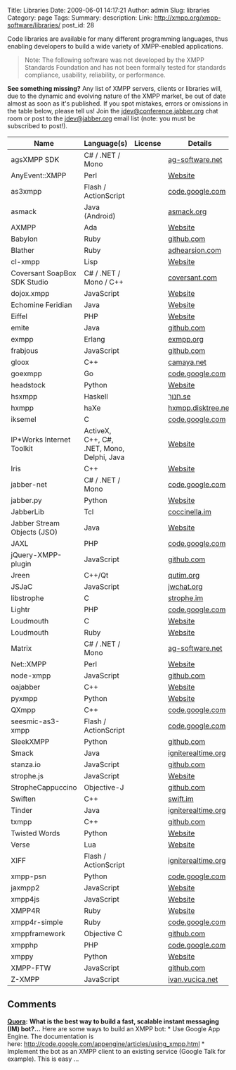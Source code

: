 Title: Libraries
Date: 2009-06-01 14:17:21
Author: admin
Slug: libraries
Category: page
Tags: 
Summary: description:
Link: http://xmpp.org/xmpp-software/libraries/
post_id: 28


Code libraries are available for many different programming languages, thus enabling developers to build a wide variety of XMPP-enabled applications.

> Note: The following software was not developed by the XMPP Standards Foundation and has not been formally tested for standards compliance, usability, reliability, or performance.

**See something missing?** Any list of XMPP servers, clients or libraries will, due to the dynamic and evolving nature of the XMPP market, be out of date almost as soon as it's published. If you spot mistakes, errors or omissions in the table below, please tell us! Join the [jdev@conference.jabber.org](xmpp:jdev@conference.jabber.org?join) chat room or post to the [jdev@jabber.org](http://mail.jabber.org/mailman/listinfo/jdev) email list (note: you must be subscribed to post!).

<table>
<thead>
    <tr class="row-1 odd">
        <th class="column-1">Name</th><th class="column-2">Language(s)</th><th class="column-3">License</th><th class="column-4">Details</th>
    </tr>
</thead>
<tbody>
	<tr class="row-2 even">
		<td class="column-1">agsXMPP SDK</td><td class="column-2">C# / .NET / Mono</td><td class="column-3"></td><td class="column-4"><a href="http://www.ag-software.net/agsxmpp-sdk/" target="blank">ag-software.net</a></td>
	</tr>
	<tr class="row-3 odd">
		<td class="column-1">AnyEvent::XMPP</td><td class="column-2">Perl</td><td class="column-3"></td><td class="column-4"><a href="http://www.ta-sa.org/projects/net_xmpp2.html" target="blank">Website</a></td>
	</tr>
	<tr class="row-4 even">
		<td class="column-1">as3xmpp</td><td class="column-2">Flash / ActionScript</td><td class="column-3"></td><td class="column-4"><a href="http://code.google.com/p/seesmic-as3-xmpp/" target="blank">code.google.com</a></td>
	</tr>
	<tr class="row-5 odd">
		<td class="column-1">asmack</td><td class="column-2">Java (Android)</td><td class="column-3"></td><td class="column-4"><a href="http://asmack.org">asmack.org</a></td>
	</tr>
	<tr class="row-6 even">
		<td class="column-1">AXMPP</td><td class="column-2">Ada</td><td class="column-3"></td><td class="column-4"><a href="http://forge.ada-ru.org/axmpp" target="blank">Website</a></td>
	</tr>
	<tr class="row-7 odd">
		<td class="column-1">Babylon</td><td class="column-2">Ruby</td><td class="column-3"></td><td class="column-4"><a href="https://github.com/bryanwoods/babylon" target="blank">github.com</a></td>
	</tr>
	<tr class="row-8 even">
		<td class="column-1">Blather</td><td class="column-2">Ruby</td><td class="column-3"></td><td class="column-4"><a href="http://adhearsion.com/blather" target="blank">adhearsion.com</a></td>
	</tr>
	<tr class="row-9 odd">
		<td class="column-1">cl-xmpp</td><td class="column-2">Lisp</td><td class="column-3"></td><td class="column-4"><a href="http://common-lisp.net/project/cl-xmpp/" target="blank">Website</a></td>
	</tr>
	<tr class="row-10 even">
		<td class="column-1">Coversant SoapBox SDK Studio</td><td class="column-2">C# / .NET / Mono / C++</td><td class="column-3"></td><td class="column-4"><a href="http://www.coversant.com/products/sbss/" target="blank">coversant.com</a></td>
	</tr>
	<tr class="row-11 odd">
		<td class="column-1">dojox.xmpp</td><td class="column-2">JavaScript</td><td class="column-3"></td><td class="column-4"><a href="http://api.dojotoolkit.org/jsdoc/1.3/dojox.xmpp" target="blank">Website</a></td>
	</tr>
	<tr class="row-12 even">
		<td class="column-1">Echomine Feridian</td><td class="column-2">Java</td><td class="column-3"></td><td class="column-4"><a href="http://freecode.com/projects/feridian" target="blank">Website</a></td>
	</tr>
	<tr class="row-13 odd">
		<td class="column-1">Eiffel</td><td class="column-2">PHP</td><td class="column-3"></td><td class="column-4"><a href="https://github.com/jocelyn/bricabrac/wiki/Eiffel-XMPP" target="blank">Website</a></td>
	</tr>
	<tr class="row-14 even">
		<td class="column-1">emite</td><td class="column-2">Java</td><td class="column-3"></td><td class="column-4"><a href="https://github.com/EmiteGWT" target="blank">github.com</a></td>
	</tr>
	<tr class="row-15 odd">
		<td class="column-1">exmpp</td><td class="column-2">Erlang</td><td class="column-3"></td><td class="column-4"><a href="http://exmpp.org/" target="blank">exmpp.org</a></td>
	</tr>
	<tr class="row-16 even">
		<td class="column-1">frabjous</td><td class="column-2">JavaScript</td><td class="column-3"></td><td class="column-4"><a href="https://github.com/theozaurus/frabjous">github.com</a></td>
	</tr>
	<tr class="row-17 odd">
		<td class="column-1">gloox</td><td class="column-2">C++</td><td class="column-3"></td><td class="column-4"><a href="http://camaya.net/gloox" target="blank">camaya.net</a></td>
	</tr>
	<tr class="row-18 even">
		<td class="column-1">goexmpp</td><td class="column-2">Go</td><td class="column-3"></td><td class="column-4"><a href='http://code.google.com/p/goexmpp/'>code.google.com</a></td>
	</tr>
	<tr class="row-19 odd">
		<td class="column-1">headstock</td><td class="column-2">Python</td><td class="column-3"></td><td class="column-4"><a href="https://github.com/Lawouach/headstock" target="blank">Website</a></td>
	</tr>
	<tr class="row-20 even">
		<td class="column-1">hsxmpp</td><td class="column-2">Haskell</td><td class="column-3"></td><td class="column-4"><a href="http://חנוך.se/hsxmpp/" target="blank">חנוך.se</a></td>
	</tr>
	<tr class="row-21 odd">
		<td class="column-1">hxmpp</td><td class="column-2">haXe</td><td class="column-3"></td><td class="column-4"><a href="http://hxmpp.disktree.net/" target="blank">hxmpp.disktree.net</a></td>
	</tr>
	<tr class="row-22 even">
		<td class="column-1">iksemel</td><td class="column-2">C</td><td class="column-3"></td><td class="column-4"><a href="http://code.google.com/p/iksemel/" target="blank">code.google.com</a></td>
	</tr>
	<tr class="row-23 odd">
		<td class="column-1">IP*Works Internet Toolkit</td><td class="column-2">ActiveX, C++, C#,<br> .NET, Mono, Delphi, Java</td><td class="column-3"></td><td class="column-4"><a href="http://www.nsoftware.com/ipworks/" target="blank">Website</a></td>
	</tr>
	<tr class="row-24 even">
		<td class="column-1">Iris</td><td class="column-2">C++</td><td class="column-3"></td><td class="column-4"><a href="http://delta.affinix.com/iris/" target="blank">Website</a></td>
	</tr>
	<tr class="row-25 odd">
		<td class="column-1">jabber-net</td><td class="column-2">C# / .NET / Mono</td><td class="column-3"></td><td class="column-4"><a href="http://code.google.com/p/jabber-net/" target="blank">code.google.com</a></td>
	</tr>
	<tr class="row-26 even">
		<td class="column-1">jabber.py</td><td class="column-2">Python</td><td class="column-3"></td><td class="column-4"><a href="http://jabberpy.sourceforge.net/" target="blank">Website</a></td>
	</tr>
	<tr class="row-27 odd">
		<td class="column-1">JabberLib</td><td class="column-2">Tcl</td><td class="column-3"></td><td class="column-4"><a href="http://coccinella.im/jabberlib" target="blank">coccinella.im</a></td>
	</tr>
	<tr class="row-28 even">
		<td class="column-1">Jabber Stream Objects (JSO)</td><td class="column-2">Java</td><td class="column-3"></td><td class="column-4"><a href="http://java.net/projects/jso/" target="blank">Website</a></td>
	</tr>
	<tr class="row-29 odd">
		<td class="column-1">JAXL</td><td class="column-2">PHP</td><td class="column-3"></td><td class="column-4"><a href="http://code.google.com/p/jaxl/" target="blank">code.google.com</a></td>
	</tr>
	<tr class="row-30 even">
		<td class="column-1">jQuery-XMPP-plugin</td><td class="column-2">JavaScript</td><td class="column-3"></td><td class="column-4"><a href='http://github.com/maxpowel/jQuery-XMPP-plugin'>github.com</a></td>
	</tr>
	<tr class="row-31 odd">
		<td class="column-1">Jreen</td><td class="column-2">C++/Qt</td><td class="column-3"></td><td class="column-4"><a href='http://qutim.org/jreen' target='blank'>qutim.org</a></td>
	</tr>
	<tr class="row-32 even">
		<td class="column-1">JSJaC</td><td class="column-2">JavaScript</td><td class="column-3"></td><td class="column-4"><a href="http://blog.jwchat.org/jsjac/" target="_blank">jwchat.org</a></td>
	</tr>
	<tr class="row-33 odd">
		<td class="column-1">libstrophe</td><td class="column-2">C</td><td class="column-3"></td><td class="column-4"><a href="http://strophe.im/" target="blank">strophe.im</a></td>
	</tr>
	<tr class="row-34 even">
		<td class="column-1">Lightr</td><td class="column-2">PHP</td><td class="column-3"></td><td class="column-4"><a href="http://code.google.com/p/lightr/" target="blank">code.google.com</a></td>
	</tr>
	<tr class="row-35 odd">
		<td class="column-1">Loudmouth</td><td class="column-2">C</td><td class="column-3"></td><td class="column-4"><a href="http://groups.google.com/group/loudmouth-dev" target="blank">Website</a></td>
	</tr>
	<tr class="row-36 even">
		<td class="column-1">Loudmouth</td><td class="column-2">Ruby</td><td class="column-3"></td><td class="column-4"><a href="http://groups.google.com/group/loudmouth-dev/web/loudmouth-ruby" target="blank">Website</a></td>
	</tr>
	<tr class="row-37 odd">
		<td class="column-1">Matrix</td><td class="column-2">C# / .NET / Mono</td><td class="column-3"></td><td class="column-4"><a href="http://www.ag-software.net/matrix-xmpp-sdk/" target="blank">ag-software.net</a></td>
	</tr>
	<tr class="row-38 even">
		<td class="column-1">Net::XMPP</td><td class="column-2">Perl</td><td class="column-3"></td><td class="column-4"><a href="http://search.cpan.org/dist/Net-XMPP/" target="blank">Website</a></td>
	</tr>
	<tr class="row-39 odd">
		<td class="column-1">node-xmpp</td><td class="column-2">JavaScript</td><td class="column-3"></td><td class="column-4"><a href="http://github.com/astro/node-xmpp">github.com</a></td>
	</tr>
	<tr class="row-40 even">
		<td class="column-1">oajabber</td><td class="column-2">C++</td><td class="column-3"></td><td class="column-4"><a href="http://www.openaether.org/oajabber.html" target="blank">Website</a></td>
	</tr>
	<tr class="row-41 odd">
		<td class="column-1">pyxmpp</td><td class="column-2">Python</td><td class="column-3"></td><td class="column-4"><a href="http://pyxmpp.jajcus.net/" target="blank">Website</a></td>
	</tr>
	<tr class="row-42 even">
		<td class="column-1">QXmpp</td><td class="column-2">C++</td><td class="column-3"></td><td class="column-4"><a href="http://code.google.com/p/qxmpp/" target="blank">code.google.com</a></td>
	</tr>
	<tr class="row-43 odd">
		<td class="column-1">seesmic-as3-xmpp</td><td class="column-2">Flash / ActionScript</td><td class="column-3"></td><td class="column-4"><a href="http://code.google.com/p/seesmic-as3-xmpp/" target="blank">code.google.com</a></td>
	</tr>
	<tr class="row-44 even">
		<td class="column-1">SleekXMPP</td><td class="column-2">Python</td><td class="column-3"></td><td class="column-4"><a href="http://github.com/fritzy/SleekXMPP/wiki" target="blank">github.com</a></td>
	</tr>
	<tr class="row-45 odd">
		<td class="column-1">Smack</td><td class="column-2">Java</td><td class="column-3"></td><td class="column-4"><a href="http://igniterealtime.org/projects/smack/" target="blank">igniterealtime.org</a></td>
	</tr>
	<tr class="row-46 even">
		<td class="column-1">stanza.io</td><td class="column-2">JavaScript</td><td class="column-3"></td><td class="column-4"><a href="https://github.com/legastero/stanza.io" target="blank">github.com</a></td>
	</tr>
	<tr class="row-47 odd">
		<td class="column-1">strophe.js</td><td class="column-2">JavaScript</td><td class="column-3"></td><td class="column-4"><a href="http://strophe.im/" target="blank">Website</a></td>
	</tr>
	<tr class="row-48 even">
		<td class="column-1">StropheCappuccino</td><td class="column-2">Objective-J</td><td class="column-3"></td><td class="column-4"><a href="http://github.com/primalmotion/strophecappuccino">github.com</a></td>
	</tr>
	<tr class="row-49 odd">
		<td class="column-1">Swiften</td><td class="column-2">C++</td><td class="column-3"></td><td class="column-4"><a href="http://swift.im/swiften/" target="blank">swift.im</a></td>
	</tr>
	<tr class="row-50 even">
		<td class="column-1">Tinder</td><td class="column-2">Java</td><td class="column-3"></td><td class="column-4"><a href="http://igniterealtime.org/projects/tinder/" target="blank">igniterealtime.org</a></td>
	</tr>
	<tr class="row-51 odd">
		<td class="column-1">txmpp</td><td class="column-2">C++</td><td class="column-3"></td><td class="column-4"><a href="http://github.com/silas/txmpp">github.com</a></td>
	</tr>
	<tr class="row-52 even">
		<td class="column-1">Twisted Words</td><td class="column-2">Python</td><td class="column-3"></td><td class="column-4"><a href="http://twistedmatrix.com/trac/" target="blank">Website</a></td>
	</tr>
	<tr class="row-53 odd">
		<td class="column-1">Verse</td><td class="column-2">Lua</td><td class="column-3"></td><td class="column-4"><a href="http://matthewwild.co.uk/projects/verse/home" target="blank">Website</a></td>
	</tr>
	<tr class="row-54 even">
		<td class="column-1">XIFF</td><td class="column-2">Flash / ActionScript</td><td class="column-3"></td><td class="column-4"><a href="http://igniterealtime.org/projects/xiff/" target="blank">igniterealtime.org</a></td>
	</tr>
	<tr class="row-55 odd">
		<td class="column-1">xmpp-psn</td><td class="column-2">Python</td><td class="column-3"></td><td class="column-4"><a href="http://code.google.com/p/xmpp-psn/" target="blank">code.google.com</a></td>
	</tr>
	<tr class="row-56 even">
		<td class="column-1">jaxmpp2</td><td class="column-2">JavaScript</td><td class="column-3"></td><td class="column-4"><a href="https://projects.tigase.org/projects/jaxmpp2" target="blank">Website</a></td>
	</tr>
	<tr class="row-57 odd">
		<td class="column-1">xmpp4js</td><td class="column-2">JavaScript</td><td class="column-3"></td><td class="column-4"><a href="http://xmpp4js.sourceforge.net/" target="blank">Website</a></td>
	</tr>
	<tr class="row-58 even">
		<td class="column-1">XMPP4R</td><td class="column-2">Ruby</td><td class="column-3"></td><td class="column-4"><a href="http://home.gna.org/xmpp4r/" target="blank">Website</a></td>
	</tr>
	<tr class="row-59 odd">
		<td class="column-1">xmpp4r-simple</td><td class="column-2">Ruby</td><td class="column-3"></td><td class="column-4"><a href="http://code.google.com/p/xmpp4r-simple/" target="blank">code.google.com</a></td>
	</tr>
	<tr class="row-60 even">
		<td class="column-1">xmppframework</td><td class="column-2">Objective C</td><td class="column-3"></td><td class="column-4"><a href="https://github.com/robbiehanson/XMPPFramework" target="blank">github.com</a></td>
	</tr>
	<tr class="row-61 odd">
		<td class="column-1">xmpphp</td><td class="column-2">PHP</td><td class="column-3"></td><td class="column-4"><a href="http://code.google.com/p/xmpphp/" target="blank">code.google.com</a></td>
	</tr>
	<tr class="row-62 even">
		<td class="column-1">xmppy</td><td class="column-2">Python</td><td class="column-3"></td><td class="column-4"><a href="http://xmpppy.sourceforge.net/" target="blank">Website</a></td>
	</tr>
	<tr class="row-63 odd">
		<td class="column-1">XMPP-FTW</td><td class="column-2">JavaScript</td><td class="column-3"></td><td class="column-4"><a href="https://github.com/lloydwatkin/xmpp-ftw" target="blank">github.com</a></td>
	</tr>
	<tr class="row-64 even">
		<td class="column-1">Z-XMPP</td><td class="column-2">JavaScript</td><td class="column-3"></td><td class="column-4"><a href="http://ivan.vucica.net/zxmpp/">ivan.vucica.net</a></td>
	</tr>
</tbody>
</table>


## Comments

**[Quora](#102 "2010-12-22 00:41:36"):** **What is the best way to build a fast, scalable instant messaging (IM) bot?...** Here are some ways to build an XMPP bot: * Use Google App Engine. The documentation is here: http://code.google.com/appengine/articles/using_xmpp.html * Implement the bot as an XMPP client to an existing service (Google Talk for example). This is easy ...

